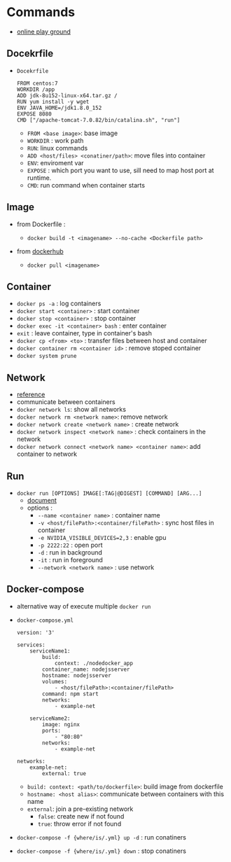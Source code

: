 # Commands

- [online play ground](https://labs.play-with-docker.com/)

## Docekrfile

- `Docekrfile`
    ```
    FROM centos:7
    WORKDIR /app
    ADD jdk-8u152-linux-x64.tar.gz /
    RUN yum install -y wget
    ENV JAVA_HOME=/jdk1.8.0_152
    EXPOSE 8080
    CMD ["/apache-tomcat-7.0.82/bin/catalina.sh", "run"]
    ```

    - `FROM <base image>`: base image
    - `WORKDIR` : work path
    - `RUN`: linux commands
    - `ADD <host/files> <conatiner/path>`: move files into container
    - `ENV`: enviroment var
    - `EXPOSE` : which port you want to use, sill need to map host port at runtime.
    - `CMD`: run command when container starts

## Image 

- from Dockerfile :

    - `docker build -t <imagename> --no-cache <Dockerfile path>`

- from [dockerhub](https://hub.docker.com/)

    - `docker pull <imagename>`

## Container

- `docker ps -a` : log containers
- `docker start <container>` : start container
- `docker stop <container>` : stop container
- `docker exec -it <container> bash` : enter container
- `exit` : leave container, type in container's bash
- `docker cp <from> <to>` : transfer files between host and container
- `docker container rm <container id>` : remove stoped container
- `docker system prune`

## Network

- [reference](./refereneces/docker_network.html)
- communicate between containers
- `docker network ls`: show all networks
- `docker network rm <network name>`: remove network
- `docker network create <network name>` : create network
- `docker network inspect <network name>` : check containers in the network
- `docker network connect <network name> <container name>`: add container to network

## Run

- `docker run [OPTIONS] IMAGE[:TAG|@DIGEST] [COMMAND] [ARG...]`
    - [document](https://docs.docker.com/engine/reference/run/)
    - options :
        - `--name <container name>` : container name
        - `-v <host/filePath>:<container/filePath>` : sync host files in container
        - `-e NVIDIA_VISIBLE_DEVICES=2,3` : enable gpu
        - `-p 2222:22` : open port
        - `-d` : run in background
        - `-it` : run in foreground
        - `--network <network name>` : use network

## Docker-compose

- alternative way of execute multiple `docker run`
- `docker-compose.yml`

    ```
    version: '3'

    services:
        serviceName1:
            build:
                context: ./nodedocker_app
            container_name: nodejsserver
            hostname: nodejsserver
            volumes:
                - <host/filePath>:<container/filePath>
            command: npm start
            networks:
                - example-net

        serviceName2:
            image: nginx
            ports:
                - "80:80"
            networks:
                - example-net

    networks:
        example-net:
            external: true
    ```

    - `build: context: <path/to/dockerfile>`: build image from dockerfile
    - `hostname: <host alias>`: communicate between containers with this name
    - `external`: join a pre-existing network
        - `false`: create new if not found
        - `true`: throw error if not found
 
- `docker-compose -f {where/is/.yml} up -d` : run conatiners
- `docker-compose -f {where/is/.yml} down` : stop conatiners
